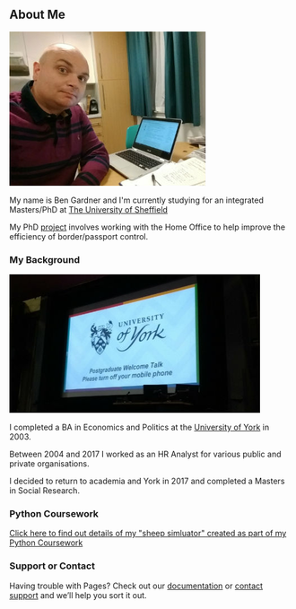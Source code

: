 ## About Me

![Me at Castleton](Ben_Profile.jpg)

My name is Ben Gardner and I'm currently studying for an integrated Masters/PhD at [The University of Sheffield](https://www.sheffield.ac.uk/)

My PhD [project](projects.md) involves working with the Home Office to help improve the efficiency of border/passport control. 

### My Background

![YorkUni](Uni_York2.jpg)

I completed a BA in Economics and Politics at the [University of York](https://www.york.ac.uk/) in 2003. 

Between 2004 and 2017 I worked as an HR Analyst for various public and private organisations. 

I decided to return to academia and York in 2017 and completed a Masters in Social Research.

### Python Coursework

[Click here to find out details of my "sheep simluator" created as part of my Python Coursework](SheepSim.md)

### Support or Contact

Having trouble with Pages? Check out our [documentation](https://help.github.com/categories/github-pages-basics/) or [contact support](https://github.com/contact) and we’ll help you sort it out.
